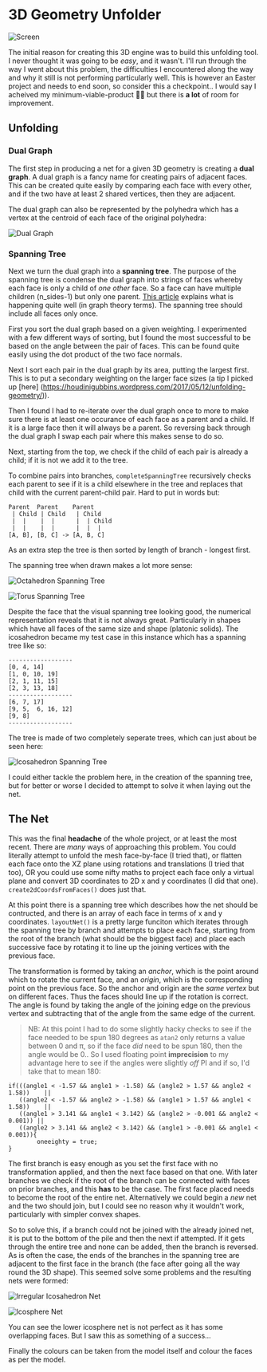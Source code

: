 # 3D Geometry Unfolder

![Screen](../img/unfolder.png)

The initial reason for creating this 3D engine was to build this unfolding tool. I never thought it was going to be _easy_, and it wasn't. I'll run through the way I went about this problem, the difficulties I encountered along the way and why it still is not performing particularly well. This is however an Easter project and needs to end soon, so consider this a checkpoint.. I would say I acheived my minimum-viable-product :man_shrugging: but there is __a lot__ of room for improvement.

## Unfolding

### Dual Graph

The first step in producing a net for a given 3D geometry is creating a __dual graph__. A dual graph is a fancy name for creating pairs of adjacent faces. This can be created quite easily by comparing each face with every other, and if the two have at least 2 shared vertices, then they are adjacent.

The dual graph can also be represented by the polyhedra which has a vertex at the centroid of each face of the original polyhedra:

![Dual Graph](../img/dualgraph.png)

### Spanning Tree

Next we turn the dual graph into a __spanning tree__. The purpose of the spanning tree is condense the dual graph into strings of faces whereby each face is only a child of _one other_ face. So a face can have multiple children (n_sides-1) but only one parent. [This article](https://algorithms.tutorialhorizon.com/graph-find-cycle-in-undirected-graph-using-disjoint-set-union-find/) explains what is happening quite well (in graph theory terms). The spanning tree should include all faces only once.

First you sort the dual graph based on a given weighting. I experimented with a few different ways of sorting, but I found the most successful to be based on the angle between the pair of faces. This can be found quite easily using the dot product of the two face normals.

Next I sort each pair in the dual graph by its area, putting the largest first. This is to put a secondary weighting on the larger face sizes (a tip I picked up [here] (https://houdinigubbins.wordpress.com/2017/05/12/unfolding-geometry/)).

Then I found I had to re-iterate over the dual graph once to more to make sure there is at least one occurance of each face as a parent and a child. If it is a large face then it will always be a parent. So reversing back through the dual graph I swap each pair where this makes sense to do so.

Next, starting from the top, we check if the child of each pair is already a child; if it is not we add it to the tree.

To combine pairs into branches, `completeSpanningTree` recursively checks each parent to see if it is a child elsewhere in the tree and replaces that child with the current parent-child pair. Hard to put in words but:

```
Parent  Parent    Parent  
 | Child | Child   | Child
 |  |    |  |      |  | Child
 |  |    |  |      |  |  |
[A, B], [B, C] -> [A, B, C]
```

As an extra step the tree is then sorted by length of branch - longest first.

The spanning tree when drawn makes a lot more sense:

![Octahedron Spanning Tree](../img/spanningtree1.png)

![Torus Spanning Tree](../img/spanningtree2.png)

Despite the face that the visual spanning tree looking good, the numerical representation reveals that it is not always great. Particularly in shapes which have all faces of the same size and shape (platonic solids). The icosahedron became my test case in this instance which has a spanning tree like so:

```
------------------
[0, 4, 14]
[1, 0, 10, 19]
[2, 1, 11, 15]
[2, 3, 13, 18]
------------------
[6, 7, 17]
[9, 5,  6, 16, 12]
[9, 8]
------------------
```

The tree is made of two completely seperate trees, which can just about be seen here:

![Icosahedron Spanning Tree](../img/spanningtree3.png)

I could either tackle the problem here, in the creation of the spanning tree, but for better or worse I decided to attempt to solve it when laying out the net.

## The Net

This was the final __headache__ of the whole project, or at least the most recent. There are _many_ ways of approaching this problem. You could literally attempt to unfold the mesh face-by-face (I tried that), or flatten each face onto the XZ plane using rotations and translations (I tried that too), OR you could use some nifty maths to project each face only a virtual plane and convert 3D coordinates to 2D x and y coordinates (I did that one). `create2dCoordsFromFaces()` does just that.

At this point there is a spanning tree which describes how the net should be contructed, and there is an array of each face in terms of x and y coordinates. `layoutNet()` is a pretty large funciton which iterates through the spanning tree by branch and attempts to place each face, starting from the root of the branch (what should be the biggest face) and place each successive face by rotating it to line up the joining vertices with the previous face.

The transformation is formed by taking an _anchor_, which is the point around which to rotate the current face, and an _origin_, which is the corresponding point on the previous face. So the anchor and origin are the _same vertex_ but on different faces. Thus the faces should line up if the rotation is correct. The angle is found by taking the angle of the joining edge on the previous vertex and subtracting that of the angle from the same edge of the current.

> NB: At this point I had to do some slightly hacky checks to see if the face needed to be spun 180 degrees as `atan2` only returns a value between 0 and &pi;, so if the face _did_ need to be spun 180, then the angle would be 0.. So I used floating point __imprecision__ to my advantage here to see if the angles were slightly _off_ PI and if so, I'd take that to mean 180:

```
if(((angle1 < -1.57 && angle1 > -1.58) && (angle2 > 1.57 && angle2 < 1.58))    ||
   ((angle2 < -1.57 && angle2 > -1.58) && (angle1 > 1.57 && angle1 < 1.58))    ||
   ((angle1 > 3.141 && angle1 < 3.142) && (angle2 > -0.001 && angle2 < 0.001)) ||
   ((angle2 > 3.141 && angle2 < 3.142) && (angle1 > -0.001 && angle1 < 0.001)){
        oneeighty = true;
}
```

The first branch is easy enough as you set the first face with no transformation applied, and then the next face based on that one. With later branches we check if the root of the branch can be connected with faces on prior branches, and this __has__ to be the case. The first face placed needs to become the root of the entire net. Alternatively we could begin a _new_ net and the two should join, but I could see no reason why it wouldn't work, particularly with simpler convex shapes.

So to solve this, if a branch could not be joined with the already joined net, it is put to the bottom of the pile and then the next if attempted. If it gets through the entire tree and none can be added, then the branch is reversed. As is often the case, the ends of the branches in the spanning tree are adjacent to the first face in the branch (the face after going all the way round the 3D shape). This seemed solve some problems and the resulting nets were formed:

![Irregular Icosahedron Net](../img/net1.png)

![Icosphere Net](../img/net2.png)

You can see the lower icosphere net is not perfect as it has some overlapping faces. But I saw this as something of a success...

Finally the colours can be taken from the model itself and colour the faces as per the model.
